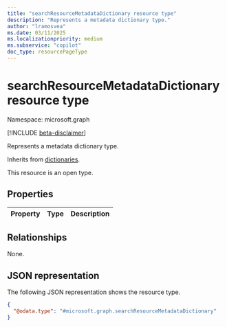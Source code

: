 ```yaml
---
title: "searchResourceMetadataDictionary resource type"
description: "Represents a metadata dictionary type."
author: "lramosvea"
ms.date: 03/11/2025
ms.localizationpriority: medium
ms.subservice: "copilot"
doc_type: resourcePageType
---
```


# searchResourceMetadataDictionary resource type

Namespace: microsoft.graph

[!INCLUDE [beta-disclaimer](../../includes/beta-disclaimer.md)]

Represents a metadata dictionary type.

Inherits from [dictionaries](../resources/dictionaries.md).

This resource is an open type.

## Properties
|Property|Type|Description|
|:---|:---|:---|

## Relationships
None.

## JSON representation
The following JSON representation shows the resource type.
<!-- {
  "blockType": "resource",
  "@odata.type": "microsoft.graph.searchResourceMetadataDictionary"
}
-->
``` json
{
  "@odata.type": "#microsoft.graph.searchResourceMetadataDictionary"
}
```


